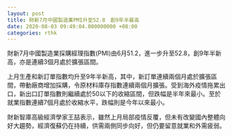 ```yaml
---
layout: post
title: 財新7月中國製造業PMI升至52.8　創9年半最高
date: 2020-08-03 09:49:04.000000000 +08:00
categories: rthk
---
```


財新7月中國製造業採購經理指數(PMI)由6月51.2，進一步升至52.8，創9年半新高，亦是連續3個月處於擴張區間。

上月生產和新訂單指數均升至9年半新高，其中，新訂單連續兩個月處於擴張區間，帶動廠商增加採購，令原材料庫存指數連續兩個月擴張。受到海外疫情拖累出口，新出口訂單指數則繼續處於50以下的收縮區間，但跌幅是半年來最小。至於就業指數連續7個月處於收縮水平，跌幅則是今年以來最小。

財新智庫高級經濟學家王喆表示，雖然上月局部疫情反覆，但未有改變國內整體向好大趨勢，經濟復蘇仍在持續，供需兩側同步向好，但仍要留意就業和外需疲弱。
